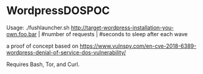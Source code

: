 # WordpressDOSPOC
Usage:
./fushlauncher.sh http://target-wordpress-installation-you-own.foo.bar | #number of requests | #seconds to sleep after each wave

a proof of concept based on 
https://www.vulnspy.com/en-cve-2018-6389-wordpress-denial-of-service-dos-vulnerability/

Requires Bash, Tor, and Curl.
